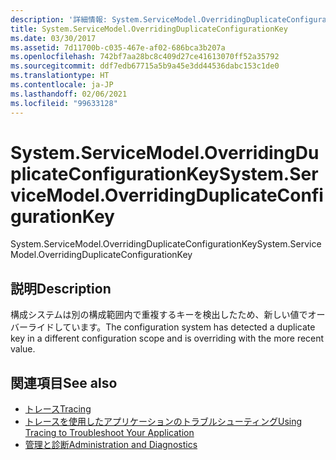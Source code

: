 ```yaml
---
description: '詳細情報: System.ServiceModel.OverridingDuplicateConfigurationKey'
title: System.ServiceModel.OverridingDuplicateConfigurationKey
ms.date: 03/30/2017
ms.assetid: 7d11700b-c035-467e-af02-686bca3b207a
ms.openlocfilehash: 742bf7aa28bc8c409d27ce41613070ff52a35792
ms.sourcegitcommit: ddf7edb67715a5b9a45e3dd44536dabc153c1de0
ms.translationtype: HT
ms.contentlocale: ja-JP
ms.lasthandoff: 02/06/2021
ms.locfileid: "99633128"
---
```

# <a name="systemservicemodeloverridingduplicateconfigurationkey"></a><span data-ttu-id="20412-103">System.ServiceModel.OverridingDuplicateConfigurationKey</span><span class="sxs-lookup"><span data-stu-id="20412-103">System.ServiceModel.OverridingDuplicateConfigurationKey</span></span>

<span data-ttu-id="20412-104">System.ServiceModel.OverridingDuplicateConfigurationKey</span><span class="sxs-lookup"><span data-stu-id="20412-104">System.ServiceModel.OverridingDuplicateConfigurationKey</span></span>  
  
## <a name="description"></a><span data-ttu-id="20412-105">説明</span><span class="sxs-lookup"><span data-stu-id="20412-105">Description</span></span>  

 <span data-ttu-id="20412-106">構成システムは別の構成範囲内で重複するキーを検出したため、新しい値でオーバーライドしています。</span><span class="sxs-lookup"><span data-stu-id="20412-106">The configuration system has detected a duplicate key in a different configuration scope and is overriding with the more recent value.</span></span>  
  
## <a name="see-also"></a><span data-ttu-id="20412-107">関連項目</span><span class="sxs-lookup"><span data-stu-id="20412-107">See also</span></span>

- [<span data-ttu-id="20412-108">トレース</span><span class="sxs-lookup"><span data-stu-id="20412-108">Tracing</span></span>](index.md)
- [<span data-ttu-id="20412-109">トレースを使用したアプリケーションのトラブルシューティング</span><span class="sxs-lookup"><span data-stu-id="20412-109">Using Tracing to Troubleshoot Your Application</span></span>](using-tracing-to-troubleshoot-your-application.md)
- [<span data-ttu-id="20412-110">管理と診断</span><span class="sxs-lookup"><span data-stu-id="20412-110">Administration and Diagnostics</span></span>](../index.md)
